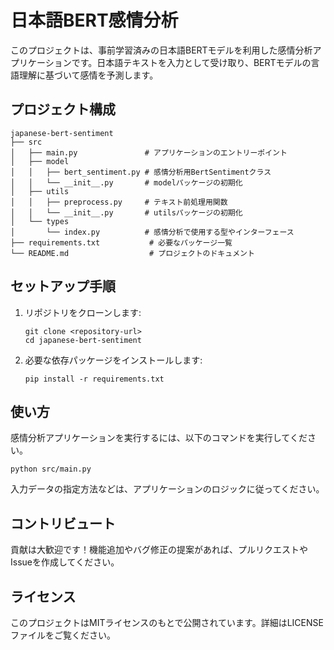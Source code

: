 # 日本語BERT感情分析

このプロジェクトは、事前学習済みの日本語BERTモデルを利用した感情分析アプリケーションです。日本語テキストを入力として受け取り、BERTモデルの言語理解に基づいて感情を予測します。

## プロジェクト構成

```
japanese-bert-sentiment
├── src
│   ├── main.py               # アプリケーションのエントリーポイント
│   ├── model
│   │   ├── bert_sentiment.py # 感情分析用BertSentimentクラス
│   │   └── __init__.py       # modelパッケージの初期化
│   ├── utils
│   │   ├── preprocess.py     # テキスト前処理用関数
│   │   └── __init__.py       # utilsパッケージの初期化
│   └── types
│       └── index.py          # 感情分析で使用する型やインターフェース
├── requirements.txt           # 必要なパッケージ一覧
└── README.md                  # プロジェクトのドキュメント
```

## セットアップ手順

1. リポジトリをクローンします:
   ```
   git clone <repository-url>
   cd japanese-bert-sentiment
   ```

2. 必要な依存パッケージをインストールします:
   ```
   pip install -r requirements.txt
   ```

## 使い方

感情分析アプリケーションを実行するには、以下のコマンドを実行してください。

```
python src/main.py
```

入力データの指定方法などは、アプリケーションのロジックに従ってください。

## コントリビュート

貢献は大歓迎です！機能追加やバグ修正の提案があれば、プルリクエストやIssueを作成してください。

## ライセンス

このプロジェクトはMITライセンスのもとで公開されています。詳細はLICENSEファイルをご覧ください。